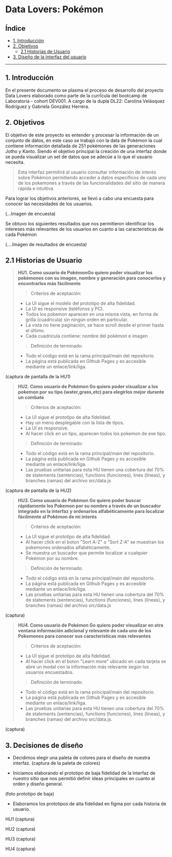 # Data Lovers: Pokémon

## Índice

* [1. Introducción](#1-Introducción)
* [2. Objetivos](#2-Objetivos)
  * [2.1 Historias de Usuario](#2.1-Historias-de-Usuario) 
* [3. Diseño de la interfaz del usuario](#3-Decisiones-de-diseño)


***

## 1. Introducción
En el presente documento se plasma el proceso de desarrollo del proyecto Data Lovers elaborado como parte de la currÍcula del bootcamp de Laboratoria - cohort DEV001. A cargo de la dupla DL22: Carolina Velásquez Rodríguez y Gabriela González Herrera.


## 2. Objetivos
El objetivo de este proyecto es entender y procesar la información de un conjunto de datos, en este caso se trabajó con la data de Pokémon la cual contiene información detallada de 251 pokémones de las generaciones Jotho y Kanto. Siendo el objetivo principal la creación de una interfaz donde se pueda visualizar  un set de datos que se adecúe a lo que el usuario necesita.

>Esta interfaz permitirá al usuario consultar información de interés sobre Pokémon permitiendo acceder a datos específicos de cada uno de los pokemones a través de las funcionalidades del sitio de manera rápida e intuitiva.

Para lograr los objetivos anteriores, se llevó a cabo una encuesta para conocer las necesidades de los usuarios.

(...Imagen de encuesta)



Se obtuvo los siguientes resultados que nos permitieron identificar los intereses más relevantes de los usuarios en cuanto a las características de cada Pokémon

(....Imagen de resultados de encuesta)

## 2.1 Historias de Usuario

>**HU1. Como usuario de PokémonGo quiero poder visualizar los pokémones con su imagen, nombre y generación para conocerlos y encontrarlos más fácilmente**
>>  Criterios de aceptación:
>*  La UI sigue el modelo del prototipo de alta fidelidad.
>*  La UI es responsive (teléfonos y PC).
>*  Todos los pokemon aparecen en una misma vista, en forma de grilla (cuadricula) sin ningún orden en particular.
>*  La vista no tiene paginación, se hace scroll  desde el primer hasta el último.
>*  Cada cuadrícula contiene: nombre del pokémon e imagen 
>>Definición de terminado:
>* Todo el código está en la rama principal/main del repositorio.
>* La página está publicada en Github Pages y es accesible mediante un enlace/link/liga.


(captura de pantalla de la HU1)

>**HU2. Como usuario de Pokémon Go quiero poder visualizar a los pokemon por su tipo (water,grass,etc) para elegirlos mejor durante un combate**
>>  Criterios de aceptación:
>* La UI sigue el prototipo de alta fidelidad.
>* Hay un menú desplegable con la lista de tipos.
>* La UI es responsive.
>* Al hacer click en un tipo, aparecen todos los pokemon de ese tipo.
>>Definición de terminado:
>* Todo el código está en la rama principal/main del repositorio.
>* La página está publicada en Github Pages y es accesible mediante un enlace/link/liga.
>* Las pruebas unitarias para esta HU tienen una cobertura del 70% de statements (sentencias), functions (funciones), lines (líneas), y branches (ramas) del archivo src/data.js

(captura de pantalla de la HU2)

>**HU3. Como usuario de Pokémon Go quiero poder buscar rápidamente los Pokemon por su nombre a través de un buscador integrado en la interfaz y ordenarlos alfabéticamente para localizar fácilmente al Pokémon de mi interés**
>>  Criterios de aceptación:
>*  La UI sigue el prototipo de alta fidelidad.
>*  Al hacer click en el boton "Sort A-Z" o "Sort Z-A" se muestran los pokemones ordenados alfabéticamente.
>* Se muestra un buscador que permite localizar a cualquier Pokémon por su nombre.
>>Definición de terminado:
>* Todo el código está en la rama principal/main del repositorio.
>* La página está publicada en Github Pages y es accesible mediante un enlace/link/liga.
>* Las pruebas unitarias para esta HU tienen una cobertura del 70% de statements (sentencias), functions (funciones), lines (líneas), y branches (ramas) del archivo src/data.js

(captura)

>**HU4. Como usuario de Pokémon Go quiero poder visualizar en otra ventana información adicional y relevante de cada uno de los Pokemones para conocer sus características más relevantes**
>>  Criterios de aceptación:
>*  La UI sigue el prototipo de alta fidelidad.
>*  Al hacer click en el boton "Learn more" ubicado en cada tarjeta se abre un modal con la información más relevante según los usuarios encuestados.
>>Definición de terminado:
>* Todo el código está en la rama principal/main del repositorio.
>* La página está publicada en Github Pages y es accesible mediante un enlace/link/liga.
>* Las pruebas unitarias para esta HU tienen una cobertura del 70% de statements (sentencias), functions (funciones), lines (líneas), y branches (ramas) del archivo src/data.js.

(captura)

## 3. Decisiones de diseño
* Decidimos elegir una paleta de colores para el diseño de nuestra interfaz.
(captura de la paleta de colores)

* Iniciamos elaborando el prototipo de baja fidelidad de la interfaz de nuestro sitio que nos permitió definir ideas principales en cuanto al orden y diseño general.

(foto prototipo de baja)

* Elaboramos los prototipos de alta fidelidad en figma por cada historia de usuario.

HU1
(captura)

HU2
(captura)

HU3
(captura)

HU4
(captura)




